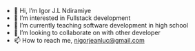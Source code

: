- 👋 Hi, I’m Igor J.L Ndiramiye
- 👀 I’m interested in Fullstack development
- 🌱 I’m currently teaching software development in high school
- 💞️ I’m looking to collaborate on with other developer
- 📫 How to reach me, nigorjeanluc@gmail.com

<!---
Nigorjeanluc/Nigorjeanluc is a ✨ special ✨ repository because its `README.md` (this file) appears on your GitHub profile.
You can click the Preview link to take a look at your changes.
--->
